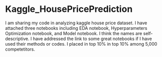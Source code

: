 # Kaggle_HousePricePrediction

I am sharing my code in analyzing kaggle house price dataset. I have attached three notebooks including EDA notebook, Hyperparameters Optimization notebook, and Model notebook. I think the names are self-descriptive. I have addressed the link to some great notebooks if I have used their methods or codes. I placed in top 10% in top 10% among 5,000 competetitors. 
